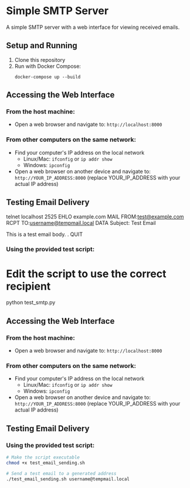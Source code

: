 # Simple SMTP Server

A simple SMTP server with a web interface for viewing received emails.

## Setup and Running

1. Clone this repository
2. Run with Docker Compose:
   ```
   docker-compose up --build
   ```

## Accessing the Web Interface

### From the host machine:
- Open a web browser and navigate to: `http://localhost:8000`

### From other computers on the same network:
- Find your computer's IP address on the local network
  - Linux/Mac: `ifconfig` or `ip addr show`
  - Windows: `ipconfig`
- Open a web browser on another device and navigate to: `http://YOUR_IP_ADDRESS:8000`
  (replace YOUR_IP_ADDRESS with your actual IP address)

## Testing Email Delivery
telnet localhost 2525
EHLO example.com
MAIL FROM:<test@example.com>
RCPT TO:<username@tempmail.local>
DATA
Subject: Test Email

This is a test email body.
.
QUIT

### Using the provided test script:
# Edit the script to use the correct recipient
python test_smtp.py



## Accessing the Web Interface

### From the host machine:
- Open a web browser and navigate to: `http://localhost:8000`

### From other computers on the same network:
- Find your computer's IP address on the local network
  - Linux/Mac: `ifconfig` or `ip addr show`
  - Windows: `ipconfig`
- Open a web browser on another device and navigate to: `http://YOUR_IP_ADDRESS:8000`
  (replace YOUR_IP_ADDRESS with your actual IP address)

## Testing Email Delivery

### Using the provided test script:
```bash
# Make the script executable
chmod +x test_email_sending.sh

# Send a test email to a generated address
./test_email_sending.sh username@tempmail.local